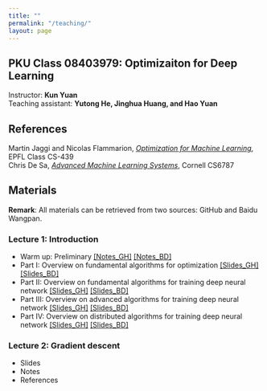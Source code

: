 ```yaml
---
title: ""
permalink: "/teaching/"
layout: page
---
```


## PKU Class 08403979: Optimizaiton for Deep Learning

Instructor: **Kun Yuan** <br>
Teaching assistant: **Yutong He, Jinghua Huang, and Hao Yuan**

## References
Martin Jaggi and Nicolas Flammarion, *[Optimization for Machine Learning](https://github.com/epfml/OptML_course)*, EPFL Class CS-439 <br>
Chris De Sa, *[Advanced Machine Learning Systems](https://www.cs.cornell.edu/courses/cs6787/2021fa/)*, Cornell CS6787

## Materials

**Remark**: All materials can be retrieved from two sources: GitHub and Baidu Wangpan. <br>

### Lecture 1: Introduction <br>
- Warm up: Preliminary [[Notes_GH]](https://github.com/kunyuan827/kunyuan827.github.io/raw/master/resources/notes_ch0.pdf) [[Notes_BD]](https://pan.baidu.com/s/1CRjewPuz9m11FzzG0AIU3g?pwd=35ic) <br>
- Part   I: Overview on fundamental algorithms for optimization [[Slides_GH]](https://github.com/kunyuan827/kunyuan827.github.io/raw/master/resources/Lec1_introduction_01.pdf) [[Slides_BD]](https://pan.baidu.com/s/1mqNOB_8094OETo7nsI3QCw?pwd=jbu6)  <br> 
- Part  II: Overview on fundamental algorithms for training deep neural network [[Slides_GH]](https://github.com/kunyuan827/kunyuan827.github.io/raw/master/resources/Lec1_introduction_02.pdf)  [[Slides_BD]](https://pan.baidu.com/s/1N8yWWyx2z6NhKGiqg5fVZQ?pwd=pzw9) <br> 
- Part III: Overview on advanced algorithms for training deep neural network [[Slides_GH]](https://github.com/kunyuan827/kunyuan827.github.io/raw/master/resources/Lec1_introduction_03.pdf) [[Slides_BD]](https://pan.baidu.com/s/140bkncOmR7CHoodw7zBAcQ?pwd=b8ei) <br> 
- Part  IV: Overview on distributed algorithms for training deep neural network [[Slides_GH]](https://github.com/kunyuan827/kunyuan827.github.io/raw/master/resources/Lec1_introduction_04.pdf) [[Slides_BD]](https://pan.baidu.com/s/1okoQ-xbnrjY_ej97IDHFOQ?pwd=tt9m)<br>

### Lecture 2: Gradient descent <br>

- Slides
- Notes
- References


  
